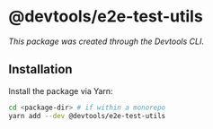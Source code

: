 # @devtools/e2e-test-utils

_This package was created through the Devtools CLI_.

## Installation

Install the package via Yarn:

```sh
cd <package-dir> # if within a monorepo
yarn add --dev @devtools/e2e-test-utils
```
